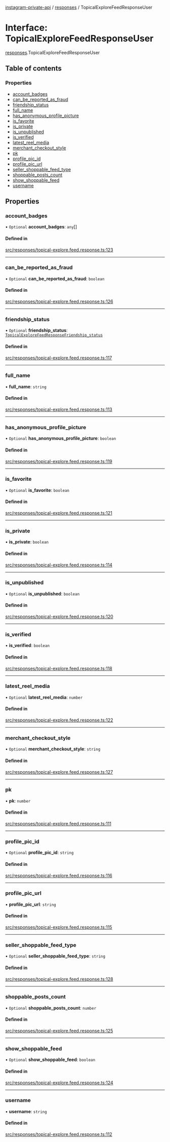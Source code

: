 [instagram-private-api](../../README.md) / [responses](../../modules/responses.md) / TopicalExploreFeedResponseUser

# Interface: TopicalExploreFeedResponseUser

[responses](../../modules/responses.md).TopicalExploreFeedResponseUser

## Table of contents

### Properties

- [account\_badges](TopicalExploreFeedResponseUser.md#account_badges)
- [can\_be\_reported\_as\_fraud](TopicalExploreFeedResponseUser.md#can_be_reported_as_fraud)
- [friendship\_status](TopicalExploreFeedResponseUser.md#friendship_status)
- [full\_name](TopicalExploreFeedResponseUser.md#full_name)
- [has\_anonymous\_profile\_picture](TopicalExploreFeedResponseUser.md#has_anonymous_profile_picture)
- [is\_favorite](TopicalExploreFeedResponseUser.md#is_favorite)
- [is\_private](TopicalExploreFeedResponseUser.md#is_private)
- [is\_unpublished](TopicalExploreFeedResponseUser.md#is_unpublished)
- [is\_verified](TopicalExploreFeedResponseUser.md#is_verified)
- [latest\_reel\_media](TopicalExploreFeedResponseUser.md#latest_reel_media)
- [merchant\_checkout\_style](TopicalExploreFeedResponseUser.md#merchant_checkout_style)
- [pk](TopicalExploreFeedResponseUser.md#pk)
- [profile\_pic\_id](TopicalExploreFeedResponseUser.md#profile_pic_id)
- [profile\_pic\_url](TopicalExploreFeedResponseUser.md#profile_pic_url)
- [seller\_shoppable\_feed\_type](TopicalExploreFeedResponseUser.md#seller_shoppable_feed_type)
- [shoppable\_posts\_count](TopicalExploreFeedResponseUser.md#shoppable_posts_count)
- [show\_shoppable\_feed](TopicalExploreFeedResponseUser.md#show_shoppable_feed)
- [username](TopicalExploreFeedResponseUser.md#username)

## Properties

### account\_badges

• `Optional` **account\_badges**: `any`[]

#### Defined in

[src/responses/topical-explore.feed.response.ts:123](https://github.com/Nerixyz/instagram-private-api/blob/4971f34/src/responses/topical-explore.feed.response.ts#L123)

___

### can\_be\_reported\_as\_fraud

• `Optional` **can\_be\_reported\_as\_fraud**: `boolean`

#### Defined in

[src/responses/topical-explore.feed.response.ts:126](https://github.com/Nerixyz/instagram-private-api/blob/4971f34/src/responses/topical-explore.feed.response.ts#L126)

___

### friendship\_status

• `Optional` **friendship\_status**: [`TopicalExploreFeedResponseFriendship_status`](TopicalExploreFeedResponseFriendship_status.md)

#### Defined in

[src/responses/topical-explore.feed.response.ts:117](https://github.com/Nerixyz/instagram-private-api/blob/4971f34/src/responses/topical-explore.feed.response.ts#L117)

___

### full\_name

• **full\_name**: `string`

#### Defined in

[src/responses/topical-explore.feed.response.ts:113](https://github.com/Nerixyz/instagram-private-api/blob/4971f34/src/responses/topical-explore.feed.response.ts#L113)

___

### has\_anonymous\_profile\_picture

• `Optional` **has\_anonymous\_profile\_picture**: `boolean`

#### Defined in

[src/responses/topical-explore.feed.response.ts:119](https://github.com/Nerixyz/instagram-private-api/blob/4971f34/src/responses/topical-explore.feed.response.ts#L119)

___

### is\_favorite

• `Optional` **is\_favorite**: `boolean`

#### Defined in

[src/responses/topical-explore.feed.response.ts:121](https://github.com/Nerixyz/instagram-private-api/blob/4971f34/src/responses/topical-explore.feed.response.ts#L121)

___

### is\_private

• **is\_private**: `boolean`

#### Defined in

[src/responses/topical-explore.feed.response.ts:114](https://github.com/Nerixyz/instagram-private-api/blob/4971f34/src/responses/topical-explore.feed.response.ts#L114)

___

### is\_unpublished

• `Optional` **is\_unpublished**: `boolean`

#### Defined in

[src/responses/topical-explore.feed.response.ts:120](https://github.com/Nerixyz/instagram-private-api/blob/4971f34/src/responses/topical-explore.feed.response.ts#L120)

___

### is\_verified

• **is\_verified**: `boolean`

#### Defined in

[src/responses/topical-explore.feed.response.ts:118](https://github.com/Nerixyz/instagram-private-api/blob/4971f34/src/responses/topical-explore.feed.response.ts#L118)

___

### latest\_reel\_media

• `Optional` **latest\_reel\_media**: `number`

#### Defined in

[src/responses/topical-explore.feed.response.ts:122](https://github.com/Nerixyz/instagram-private-api/blob/4971f34/src/responses/topical-explore.feed.response.ts#L122)

___

### merchant\_checkout\_style

• `Optional` **merchant\_checkout\_style**: `string`

#### Defined in

[src/responses/topical-explore.feed.response.ts:127](https://github.com/Nerixyz/instagram-private-api/blob/4971f34/src/responses/topical-explore.feed.response.ts#L127)

___

### pk

• **pk**: `number`

#### Defined in

[src/responses/topical-explore.feed.response.ts:111](https://github.com/Nerixyz/instagram-private-api/blob/4971f34/src/responses/topical-explore.feed.response.ts#L111)

___

### profile\_pic\_id

• `Optional` **profile\_pic\_id**: `string`

#### Defined in

[src/responses/topical-explore.feed.response.ts:116](https://github.com/Nerixyz/instagram-private-api/blob/4971f34/src/responses/topical-explore.feed.response.ts#L116)

___

### profile\_pic\_url

• **profile\_pic\_url**: `string`

#### Defined in

[src/responses/topical-explore.feed.response.ts:115](https://github.com/Nerixyz/instagram-private-api/blob/4971f34/src/responses/topical-explore.feed.response.ts#L115)

___

### seller\_shoppable\_feed\_type

• `Optional` **seller\_shoppable\_feed\_type**: `string`

#### Defined in

[src/responses/topical-explore.feed.response.ts:128](https://github.com/Nerixyz/instagram-private-api/blob/4971f34/src/responses/topical-explore.feed.response.ts#L128)

___

### shoppable\_posts\_count

• `Optional` **shoppable\_posts\_count**: `number`

#### Defined in

[src/responses/topical-explore.feed.response.ts:125](https://github.com/Nerixyz/instagram-private-api/blob/4971f34/src/responses/topical-explore.feed.response.ts#L125)

___

### show\_shoppable\_feed

• `Optional` **show\_shoppable\_feed**: `boolean`

#### Defined in

[src/responses/topical-explore.feed.response.ts:124](https://github.com/Nerixyz/instagram-private-api/blob/4971f34/src/responses/topical-explore.feed.response.ts#L124)

___

### username

• **username**: `string`

#### Defined in

[src/responses/topical-explore.feed.response.ts:112](https://github.com/Nerixyz/instagram-private-api/blob/4971f34/src/responses/topical-explore.feed.response.ts#L112)
